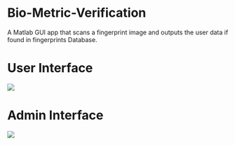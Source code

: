 # Bio-Metric-Verification
A Matlab GUI app that scans a fingerprint image and outputs the user data if found in fingerprints Database.


# User Interface
![](http://funkyimg.com/i/2ojvr.png)

# Admin Interface
![](http://funkyimg.com/i/2ojvv.png)

